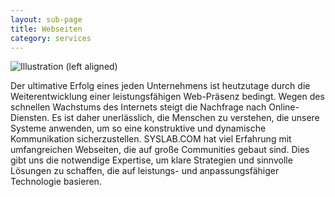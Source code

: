 ```yaml
---
layout: sub-page
title: Webseiten
category: services
---
```


![Illustration (left aligned)](/media/customisation-dp.svg)

Der ultimative Erfolg eines jeden Unternehmens ist heutzutage durch die Weiterentwicklung einer leistungsfähigen Web-Präsenz bedingt. Wegen des schnellen Wachstums des Internets steigt die Nachfrage nach Online-Diensten. Es ist daher unerlässlich, die Menschen zu verstehen, die unsere Systeme anwenden, um so eine konstruktive und dynamische Kommunikation sicherzustellen. SYSLAB.COM hat viel Erfahrung mit umfangreichen Webseiten, die auf große Communities gebaut sind. Dies gibt uns die notwendige Expertise, um klare Strategien und sinnvolle Lösungen zu schaffen, die auf leistungs- und anpassungsfähiger Technologie basieren.
